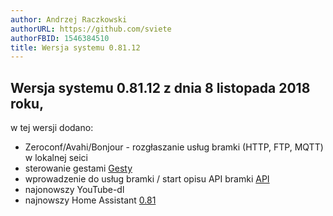 ```yaml
---
author: Andrzej Raczkowski
authorURL: https://github.com/sviete
authorFBID: 1546384510
title: Wersja systemu 0.81.12  
---
```


## Wersja systemu 0.81.12  z dnia 8 listopada 2018 roku,

w tej wersji dodano:
- Zeroconf/Avahi/Bonjour - rozgłaszanie usług bramki (HTTP, FTP, MQTT) w lokalnej seici
- sterowanie gestami [Gesty](/AIS-docs/docs/en/ais_remote_mode_gesture.html)
- wprowadzenie do usług bramki / start opisu API bramki [API](/AIS-docs/docs/en/ais_bramka_api_index.html)
- najonowszy YouTube-dl
- najnowszy Home Assistant <a href="https://www.home-assistant.io/blog/2018/10/26/release-81/" target="_blank">0.81</a>
